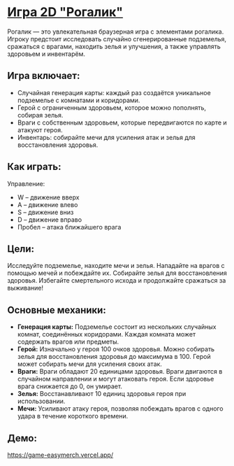 # [Игра 2D "Рогалик"]([https://game-easymerch.vercel.app/])
Рогалик — это увлекательная браузерная игра с элементами рогалика. Игроку предстоит исследовать случайно сгенерированные подземелья, сражаться с врагами, находить зелья и улучшения, а также управлять здоровьем и инвентарём.

## Игра включает:
- Случайная генерация карты: каждый раз создаётся уникальное подземелье с комнатами и коридорами.
- Герой с ограниченным здоровьем, которое можно пополнять, собирая зелья.
- Враги с собственным здоровьем, которые передвигаются по карте и атакуют героя.
- Инвентарь: собирайте мечи для усиления атак и зелья для восстановления здоровья.

## Как играть:
Управление:
- W – движение вверх
- A – движение влево
- S – движение вниз
- D – движение вправо
- Пробел – атака ближайшего врага

## Цели:
Исследуйте подземелье, находите мечи и зелья.
Нападайте на врагов с помощью мечей и побеждайте их.
Собирайте зелья для восстановления здоровья.
Избегайте смертельного исхода и продолжайте сражаться за выживание!

## Основные механики:
- **Генерация карты:**
Подземелье состоит из нескольких случайных комнат, соединённых коридорами.
Каждая комната может содержать врагов или предметы.
- **Герой:**
Изначально у героя 100 очков здоровья.
Можно собирать зелья для восстановления здоровья до максимума в 100.
Герой может собирать мечи для усиления своих атак.
- **Враги:**
Враги обладают 20 единицами здоровья.
Враги двигаются в случайном направлении и могут атаковать героя.
Если здоровье врага снижается до 0, он умирает.
- **Зелья:**
Восстанавливают 10 единиц здоровья героя при использовании.
- **Мечи:**
Усиливают атаку героя, позволяя побеждать врагов с одного удара в течение короткого времени.

## Демо: 
https://game-easymerch.vercel.app/

